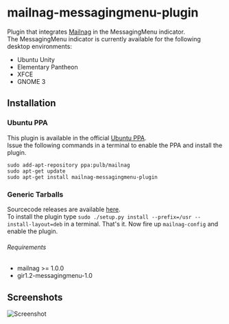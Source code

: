 # mailnag-messagingmenu-plugin
Plugin that integrates [Mailnag](https://github.com/pulb/mailnag) in the MessagingMenu indicator.  
The MessagingMenu indicator is currently available for the following desktop environments:
 - Ubuntu Unity
 - Elementary Pantheon
 - XFCE
 - GNOME 3

## Installation

### Ubuntu PPA
This plugin is available in the official [Ubuntu PPA](https://launchpad.net/~pulb/+archive/mailnag).  
Issue the following commands in a terminal to enable the PPA and install the plugin.  

    sudo add-apt-repository ppa:pulb/mailnag
    sudo apt-get update
    sudo apt-get install mailnag-messagingmenu-plugin

### Generic Tarballs
Sourcecode releases are available [here](https://github.com/pulb/mailnag-messaging-plugin/releases).  
To install the plugin type `sudo ./setup.py install --prefix=/usr --install-layout=deb` in a terminal.
That's it. Now fire up `mailnag-config` and enable the plugin.  

###### Requirements
* mailnag >= 1.0.0
* gir1.2-messagingmenu-1.0

## Screenshots
![Screenshot](https://raw.github.com/pulb/mailnag-messagingmenu-plugin/docs/docs/screenshot.png)

